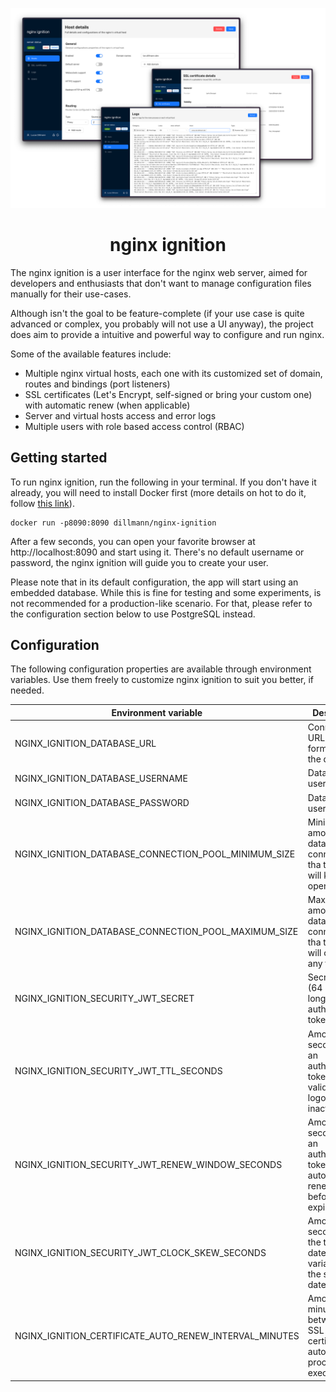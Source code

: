 <p align="center">
    <img src="docs/readme-screenshots-v2.png" alt="" width="600" />
</p>
<h1 align="center">
    nginx ignition
</h1>

The nginx ignition is a user interface for the nginx web server, aimed for developers and enthusiasts that don't
want to manage configuration files manually for their use-cases. 

Although isn't the goal to be feature-complete (if your use case is quite advanced or complex, you probably will not 
use a UI anyway), the project does aim to provide a intuitive and powerful way to configure and run nginx.

Some of the available features include:
- Multiple nginx virtual hosts, each one with its customized set of domain, routes and bindings (port listeners)
- SSL certificates (Let's Encrypt, self-signed or bring your custom one) with automatic renew (when applicable)
- Server and virtual hosts access and error logs
- Multiple users with role based access control (RBAC)

## Getting started

To run nginx ignition, run the following in your terminal. If you don't have it already, you will need to install Docker
first (more details on hot to do it, follow [this link](https://www.docker.com/get-started/)).

```shell
docker run -p8090:8090 dillmann/nginx-ignition
```

After a few seconds, you can open your favorite browser at http://localhost:8090 and start using it. There's no 
default username or password, the nginx ignition will guide you to create your user.

Please note that in its default configuration, the app will start using an embedded database. While this is fine for
testing and some experiments, is not recommended for a production-like scenario. For that, please refer to the 
configuration section below to use PostgreSQL instead.

## Configuration

The following configuration properties are available through environment variables. Use them freely to customize
nginx ignition to suit you better, if needed.

| Environment variable                                   | Description                                                                                        | Example                                    | Default value                                |
|--------------------------------------------------------|----------------------------------------------------------------------------------------------------|--------------------------------------------|----------------------------------------------|
| NGINX_IGNITION_DATABASE_URL                            | Connection URL (JDBC formatted) to the database                                                    | jdbc:postgresql://localhost/nginx_ignition | jdbc:h2:mem:nginx-ignition;DB_CLOSE_DELAY=-1 |
| NGINX_IGNITION_DATABASE_USERNAME                       | Database username                                                                                  | postgres                                   | sa                                           |
| NGINX_IGNITION_DATABASE_PASSWORD                       | Database username                                                                                  | postgres                                   |                                              |
| NGINX_IGNITION_DATABASE_CONNECTION_POOL_MINIMUM_SIZE   | Minimum amount of database connections tha the app will keep open                                  | 1                                          | 1                                            |
| NGINX_IGNITION_DATABASE_CONNECTION_POOL_MAXIMUM_SIZE   | Maximum amount of database connections tha the app will open at any time                           | 10                                         | 10                                           |
| NGINX_IGNITION_SECURITY_JWT_SECRET                     | Secret key (64 chars long) for the authentication tokens                                           |                                            |                                              |
| NGINX_IGNITION_SECURITY_JWT_TTL_SECONDS                | Amount of seconds that an authentication token will be valid before logout by inactivity           | 3600                                       | 3600                                         |
| NGINX_IGNITION_SECURITY_JWT_RENEW_WINDOW_SECONDS       | Amount of seconds that an authentication token will be automatically renewed before its expiration | 900                                        | 900                                          |
| NGINX_IGNITION_SECURITY_JWT_CLOCK_SKEW_SECONDS         | Amount of seconds that the token's dates can variate from the server dates                         | 60                                         | 60                                           |
| NGINX_IGNITION_CERTIFICATE_AUTO_RENEW_INTERVAL_MINUTES | Amount of minutes between the SSL certificates auto renew procedures executions                    | 60                                         | 60                                           |
